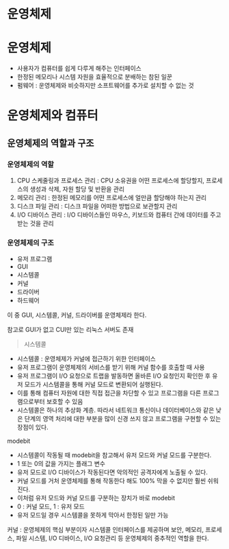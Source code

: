 # 운영체제

# 운영체제

- 사용자가 컴퓨터를 쉽게 다루게 해주는 인터페이스
- 한정된 메모리나 시스템 자원을 효율적으로 분배하는 참된 일꾼
- 펌웨어 : 운영체제와 비슷하지만 소프트웨어를 추가로 설치할 수 없는 것

# 운영체제와 컴퓨터

## 운영체제의 역할과 구조

### 운영체제의 역할

1. CPU 스케줄링과 프로세스 관리 : CPU 소유권을 어떤 프로세스에 할당할지, 프로세스의 생성과 삭제, 자원 할당 및 반환을 관리
2. 메모리 관리 : 한정된 메모리를 어떤 프로세스에 얼만큼 할당해야 하는지 관리
3. 디스크 파일 관리 : 디스크 파일을 어떠한 방법으로 보관할지 관리
4. I/O 디바이스 관리 : I/O 디바이스들인 마우스, 키보드와 컴퓨터 간에 데이터를 주고받는 것을 관리

### 운영체제의 구조

- 유저 프로그램
- GUI
- 시스템콜
- 커널
- 드라이버
- 하드웨어

이 중 GUI, 시스템콜, 커널, 드라이버를 운영체제라 한다.

참고로 GUI가 없고 CUI만 있는 리눅스 서버도 존재

> 시스템콜

- 시스템콜 : 운영체제가 커널에 접근하기 위한 인터페이스
- 유저 프로그램이 운영체제의 서비스를 받기 위해 커널 함수를 호출할 때 사용
- 유저 프로그램이 I/O 요청으로 트랩을 발동하면 올바른 I/O 요청인지 확인한 후 유저 모드가 시스템콜을 통해 커널 모드로 변환되어 실행된다.
- 이를 통해 컴퓨터 자원에 대한 직접 접근을 차단할 수 있고 프로그램을 다른 프로그램으로부터 보호할 수 있음
- 시스템콜은 하나의 추상화 계층. 따라서 네트워크 통신이나 데이터베이스와 같은 낮은 단계의 영역 처리에 대한 부분을 많이 신경 쓰지 않고 프로그램을 구현할 수 있는 장점이 있다.

modebit

- 시스템콜이 작동될 때 modebit을 참고해서 유저 모드와 커널 모드를 구분한다.
- 1 또는 0의 값을 가지는 플래그 변수
- 유저 모드로 I/O 디바이스가 작동된다면 악의적인 공격자에게 노출될 수 있다.
- 커널 모드를 거처 운영체제를 통해 작동한다 해도 100% 막을 수 없지만 훨씬 쉬워진다.
- 이처럼 유저 모드와 커널 모드를 구분하는 장치가 바로 modebit
- 0 : 커널 모드, 1 : 유저 모드
- 유저 모드일 경우 시스템콜을 못하게 막아서 한정된 일만 가능

커널 : 운영체제의 핵심 부분이자 시스템콜 인터페이스를 제공하며 보안, 메모리, 프로세스, 파일 시스템, I/O 디바이스, I/O 요청관리 등 운영체제의 중추적인 역할을 한다.
